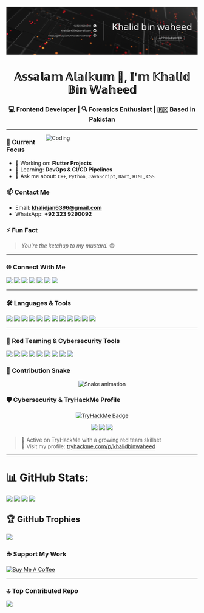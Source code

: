![Banner](https://github.com/Khalidbinwaheed/Khalidbinwaheed/blob/main/Black%20and%20Red%20Tech%20Data%20Analyst%20LinkedIn%20Banner.png)

<h1 align="center">𝔸𝕤𝕤𝕒𝕝𝕒𝕞 𝔸𝕝𝕒𝕚𝕜𝕦𝕞 👋, 𝕀'𝕞 𝕂𝕙𝕒𝕝𝕚𝕕 𝔹𝕚𝕟 𝕎𝕒𝕙𝕖𝕖𝕕</h1>
<h3 align="center">💻 Frontend Developer | 🔍 Forensics Enthusiast | 🇵🇰 Based in Pakistan</h3>

---

<img align="right" alt="Coding" width="400" src="https://camo.githubusercontent.com/018efa30f93ed202a5356744ad59b7f4b446bf50d2ea637948f870266170103f/68747470733a2f2f7374617469632e7769787374617469632e636f6d2f6d656469612f6233313361395f38396562656330633566333834633635613935353166306331656331386361397e6d76322e676966">

### 🚀 Current Focus
- 🔭 Working on: **Flutter Projects**
- 🌱 Learning: **DevOps & CI/CD Pipelines**
- 💬 Ask me about: `C++`, `Python`, `JavaScript`, `Dart`, `HTML`, `CSS`

### 📫 Contact Me
- Email: **khalidjan6396@gmail.com**
- WhatsApp: **+92 323 9290092**

### ⚡ Fun Fact
> *You're the ketchup to my mustard.* 😄

---

### 🌐 Connect With Me

<p align="left">
  <a href="https://dev.to/khalidbinwaheed"><img src="https://img.shields.io/badge/Dev.to-000?style=for-the-badge&logo=devdotto&logoColor=white"/></a>
  <a href="https://linkedin.com/in/khalid-bin-waheed-956a722aa"><img src="https://img.shields.io/badge/LinkedIn-0077B5?style=for-the-badge&logo=linkedin&logoColor=white"/></a>
  <a href="https://stackoverflow.com/users/25022363/khalid-jan"><img src="https://img.shields.io/badge/StackOverflow-FE7A16?style=for-the-badge&logo=stackoverflow&logoColor=white"/></a>
  <a href="https://instagram.com/engr._.khalid"><img src="https://img.shields.io/badge/Instagram-E4405F?style=for-the-badge&logo=instagram&logoColor=white"/></a>
  <a href="https://www.youtube.com/c/@feathercodecamp"><img src="https://img.shields.io/badge/YouTube-FF0000?style=for-the-badge&logo=youtube&logoColor=white"/></a>
  <a href="https://www.hackerrank.com/captainkhalid20"><img src="https://img.shields.io/badge/HackerRank-2EC866?style=for-the-badge&logo=hackerrank&logoColor=white"/></a>
  <a href="https://www.leetcode.com/khalidbinwaheed"><img src="https://img.shields.io/badge/LeetCode-FFA116?style=for-the-badge&logo=leetcode&logoColor=white"/></a>
</p>

---

### 🛠️ Languages & Tools

<p align="left">
  <img src="https://cdn.jsdelivr.net/gh/devicons/devicon/icons/cplusplus/cplusplus-original.svg" width="40" />
  <img src="https://cdn.jsdelivr.net/gh/devicons/devicon/icons/css3/css3-original-wordmark.svg" width="40" />
  <img src="https://cdn.jsdelivr.net/gh/devicons/devicon/icons/dart/dart-original.svg" width="40" />
  <img src="https://cdn.jsdelivr.net/gh/devicons/devicon/icons/firebase/firebase-plain.svg" width="40" />
  <img src="https://cdn.jsdelivr.net/gh/devicons/devicon/icons/flutter/flutter-original.svg" width="40" />
  <img src="https://cdn.jsdelivr.net/gh/devicons/devicon/icons/git/git-original.svg" width="40" />
  <img src="https://cdn.jsdelivr.net/gh/devicons/devicon/icons/html5/html5-original-wordmark.svg" width="40" />
  <img src="https://cdn.jsdelivr.net/gh/devicons/devicon/icons/java/java-original.svg" width="40" />
  <img src="https://cdn.jsdelivr.net/gh/devicons/devicon/icons/javascript/javascript-original.svg" width="40" />
  <img src="https://cdn.jsdelivr.net/gh/devicons/devicon/icons/linux/linux-original.svg" width="40" />
  <img src="https://cdn.jsdelivr.net/gh/devicons/devicon/icons/python/python-original.svg" width="40" />
  <img src="https://cdn.jsdelivr.net/gh/devicons/devicon/icons/swift/swift-original.svg" width="40" />
</p>

---
### 🧰 Red Teaming & Cybersecurity Tools

<p align="left">
  <img src="https://img.shields.io/badge/Kali_Linux-557C94?style=for-the-badge&logo=kalilinux&logoColor=white" />
  <img src="https://img.shields.io/badge/Arch_Linux-1793D1?style=for-the-badge&logo=archlinux&logoColor=white" />
  <img src="https://img.shields.io/badge/Nmap-004170?style=for-the-badge&logo=nmap&logoColor=white" />
  <img src="https://img.shields.io/badge/Wireshark-1F70C1?style=for-the-badge&logo=wireshark&logoColor=white" />
  <img src="https://img.shields.io/badge/Ettercap-000000?style=for-the-badge" />
  <img src="https://img.shields.io/badge/Bettercap-FF0000?style=for-the-badge" />
  <img src="https://img.shields.io/badge/Legion-800080?style=for-the-badge" />
  <img src="https://img.shields.io/badge/Hydra-228B22?style=for-the-badge" />
  <img src="https://img.shields.io/badge/John_the_Ripper-8B0000?style=for-the-badge" />
</p>

<!-- Snake Game Repo View -->
### 🐍 Contribution Snake

<div align="center">
  <img src="https://profile-readme-generator.com/assets/snake.svg" alt="Snake animation" />
</div>


### 🛡️ Cybersecurity & TryHackMe Profile

<p align="center">
  <a href="https://tryhackme.com/p/khalidbinwaheed" target="_blank">
    <img src="https://tryhackme-badges.s3.amazonaws.com/khalidbinwaheed.png" alt="TryHackMe Badge" width="300"/>
  </a>
</p>

<p align="center">
  <img src="https://img.shields.io/badge/TryHackMe-Live_Profile-red?style=for-the-badge&logo=tryhackme&logoColor=white" />
  <img src="https://img.shields.io/badge/Rooms_Completed-Dynamic-success?style=for-the-badge" />
  <img src="https://img.shields.io/badge/Learning_Streak-Updated-blue?style=for-the-badge" />
</p>

> 🧠 Active on TryHackMe with a growing red team skillset  
> 🔗 Visit my profile: [tryhackme.com/p/khalidbinwaheed](https://tryhackme.com/p/khalidbinwaheed)
---

# 📊 GitHub Stats:
![](https://github-readme-stats.vercel.app/api/top-langs/?username=khalidbinwaheed&theme=dark&hide_border=false&include_all_commits=true&count_private=true&layout=compact)
![](https://quotes-github-readme.vercel.app/api?type=horizontal&theme=radical)
![](https://github-readme-stats.vercel.app/api?username=khalidbinwaheed&theme=dark&hide_border=false&include_all_commits=true&count_private=true)
![](https://github-readme-streak-stats.herokuapp.com/?user=khalidbinwaheed&theme=dark&hide_border=false)


## 🏆 GitHub Trophies
![](https://github-profile-trophy.vercel.app/?username=khalidbinwaheed&theme=radical&no-frame=false&no-bg=false&margin-w=4)

### ☕ Support My Work

<a href="https://www.buymeacoffee.com/Khalidbinwaheed">
  <img src="https://cdn.buymeacoffee.com/buttons/v2/default-yellow.png" height="50" width="210" alt="Buy Me A Coffee" />
</a>

---
### 🔝 Top Contributed Repo
![](https://github-contributor-stats.vercel.app/api?username=khalidbinwaheed&limit=5&theme=dark&combine_all_yearly_contributions=true)





